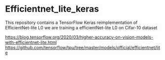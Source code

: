 # Efficientnet_lite_keras

This repository contains a TensorFlow Keras reimplementation of EfficientNet-lite L0
we are training a efficientNet-lite L0 on Cifar-10 dataset

https://blog.tensorflow.org/2020/03/higher-accuracy-on-vision-models-with-efficientnet-lite.html
https://github.com/tensorflow/tpu/tree/master/models/official/efficientnet/lite
